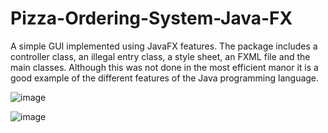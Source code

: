 # Pizza-Ordering-System-Java-FX
A simple GUI implemented using JavaFX features. The package includes a controller class, an illegal entry class, a style sheet, an FXML file and the main classes. Although this was not done in the most efficient manor it is a good example of the different features of the Java programming language. 



![image](https://user-images.githubusercontent.com/64051575/134821967-848361d3-35ba-4182-86e2-94fbce53f0b3.png)



![image](https://user-images.githubusercontent.com/64051575/134821915-caec16c4-24f2-4fe7-aaf3-77569468895d.png)


